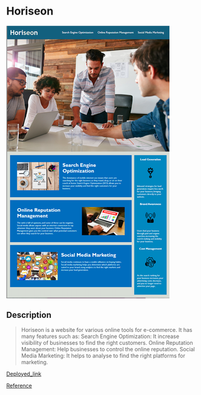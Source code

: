 # Horiseon
![Screenshot](./assets/images/Screenshot.jpg)

## Description

> Horiseon is a website for various  online tools for e-commerce. It has many  features such as:
Search Engine Optimization: It increase visibility of businesses to find the right customers.
Online Reputation Management: Help businesses to control the online reputation.
Social Media Marketing: It helps to analyse to find the right platforms for marketing. 


[Deployed_link](https://ymuzhych.github.io/HTML_CSS_Git_Refactor/)

[Reference](./LICENSE)
